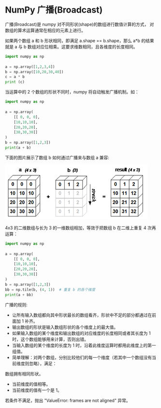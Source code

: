 # NumPy 广播(Broadcast)

广播(Broadcast)是 numpy 对不同形状(shape)的数组进行数值计算的方式， 对数组的算术运算通常在相应的元素上进行。

如果两个数组 a 和 b 形状相同，即满足 a.shape == b.shape，那么 a*b 的结果就是 a 与 b 数组对应位相乘。这要求维数相同，且各维度的长度相同。
```python
import numpy as np 
 
a = np.array([1,2,3,4]) 
b = np.array([10,20,30,40]) 
c = a * b 
print (c)
```
当运算中的 2 个数组的形状不同时，numpy 将自动触发广播机制。如：
```python
import numpy as np 
 
a = np.array(
    [[ 0, 0, 0],
    [10,10,10],
    [20,20,20],
    [30,30,30]]
)
b = np.array([1,2,3])
print(a + b)
```
下面的图片展示了数组 b 如何通过广播来与数组 a 兼容:

![](img/广播.png)

4x3 的二维数组与长为 3 的一维数组相加，等效于把数组 b 在二维上重复 4 次再运算：
```python
import numpy as np 
 
a = np.array(
    [[ 0, 0, 0],
    [10,10,10],
    [20,20,20],
    [30,30,30]]
)
b = np.array([1,2,3])
bb = np.tile(b, (4, 1))  # 重复 b 的各个维度
print(a + bb)
```

广播的规则:
+ 让所有输入数组都向其中形状最长的数组看齐，形状中不足的部分都通过在前面加 1 补齐。
+ 输出数组的形状是输入数组形状的各个维度上的最大值。
+ 如果输入数组的某个维度和输出数组的对应维度的长度相同或者其长度为 1 时，这个数组能够用来计算，否则出错。
+ 当输入数组的某个维度的长度为 1 时，沿着此维度运算时都用此维度上的第一组值。
+ 简单理解：对两个数组，分别比较他们的每一个维度（若其中一个数组没有当前维度则忽略），满足：

数组拥有相同形状。
+ 当前维度的值相等。
+ 当前维度的值有一个是 1。

若条件不满足，抛出 "ValueError: frames are not aligned" 异常。
